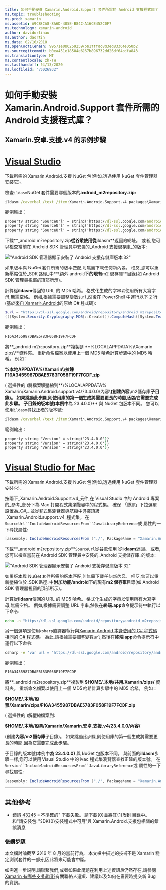 ```yaml
---
title: 如何手動安裝 Xamarin.Android.Support 套件所需的 Android 支援程式庫？
ms.topic: troubleshooting
ms.prod: xamarin
ms.assetid: A9CB8CA8-8A6D-405E-B84C-A16CE452C0F7
ms.technology: xamarin-android
author: davidortinau
ms.author: daortin
ms.date: 02/16/2018
ms.openlocfilehash: 99571e0b62592597bb1fffdc8d3ed8336fe050b2
ms.sourcegitcommit: b0ea451e18504e6267b896732dd26df64ddfa843
ms.translationtype: MT
ms.contentlocale: zh-TW
ms.lasthandoff: 04/13/2020
ms.locfileid: "73026932"
---
```

# <a name="how-can-i-manually-install-the-android-support-libraries-required-by-the-xamarinandroidsupport-packages"></a>如何手動安裝 Xamarin.Android.Support 套件所需的 Android 支援程式庫？

## <a name="example-steps-for-xamarinandroidsupportv4"></a>Xamarin.安卓.支援.v4 的示例步驟 

# <a name="visual-studio"></a>[Visual Studio](#tab/windows)

下載所需的 Xamarin.Android.支援 NuGet 包(例如,透過使用 NuGet 套件管理器安裝它)。

檢查`ildasm`NuGet 套件需要哪個版本的**android_m2repository.zip:**

```cmd
ildasm /caverbal /text /item:Xamarin.Android.Support.v4 packages\Xamarin.Android.Support.v4.23.4.0.1\lib\MonoAndroid403\Xamarin.Android.Support.v4.dll | findstr SourceUrl
```

範例輸出︰

```cmd
property string 'SourceUrl' = string('https://dl-ssl.google.com/android/repository/android_m2repository_r32.zip')
property string 'SourceUrl' = string('https://dl-ssl.google.com/android/repository/android_m2repository_r32.zip')
property string 'SourceUrl' = string('https://dl-ssl.google.com/android/repository/android_m2repository_r32.zip')
```

下載**\_android m2repository.zip**從谷歌使用從**ildasm**返回的網址。 或者,您可以檢查當前在 Android SDK 管理員中安裝的_Android 支援儲存庫_的版本:

!["Android SDK 管理器顯示安裝了 Android 支援存儲庫版本 32"](install-android-support-library-images/sdk-extras.png)

如果版本與 NuGet 套件所需的版本匹配,則無需下載任何新內容。 相反,您可以重新壓縮位於_SDK 路徑_中**\\額外 android**下的現有**m2 儲存庫**目錄(如 Android SDK 管理員視窗的頂部所示)。

計算從**ildasm**傳回的 URL 的 MD5 哈希。 格式化生成的字串以使用所有大寫字母,無需空格。 例如,根據需要調整變數`$url`,然後在 PowerShell 中運行以下 2 行(基於[來自 Xamarin.Android](https://github.com/xamarin/xamarin-android/blob/8e8a4dd90f26eb39172876cc52181b6639e20524/src/Xamarin.Android.Build.Tasks/Tasks/GetAdditionalResourcesFromAssemblies.cs#L208)的原始 C# 程式碼):

```powershell
$url = "https://dl-ssl.google.com/android/repository/android_m2repository_r32.zip"
(([System.Security.Cryptography.MD5]::Create()).ComputeHash([System.Text.Encoding]::UTF8.GetBytes($url)) | %{ $_.ToString("X02") }) -join ""
```

範例輸出︰

```powershell
F16A3455987DBAE5783F058F19F7FCDF
```

將**\_android m2repository.zip**複製到 **%LOCALAPPDATA%\\\\Xamarin zips\\**資料夾。 重新命名檔案以使用上一個 MD5 哈希計算步驟中的 MD5 哈希。 例如：

**%本地APPDATA%\\Xamarin\\\\拉鍊 F16A3455987DBAE5783F058F19F7FCDF.zip**

( 選擇性的 )將檔案解壓縮到**\\%LOCALAPPDATA% Xamarin\\Xamarin.Android.support.v4\\23.4.0.0\\內容\\**(創建內容**\\m2儲存庫**子目錄)。 如果跳過此步驟,則使用庫的第一個生成將需要更長的時間,因為它需要完成此步驟。
子目錄的版本號(本例中**為 23.4.0.0)** 與 NuGet 包版本不同。 您可以使用`ildasm`尋找正確的版本號:

```cmd
ildasm /caverbal /text /item:Xamarin.Android.Support.v4 packages\Xamarin.Android.Support.v4.23.4.0.1\lib\MonoAndroid403\Xamarin.Android.Support.v4.dll | findstr /C:"string 'Version'"
```

範例輸出︰

```cmd
property string 'Version' = string('23.4.0.0')}
property string 'Version' = string('23.4.0.0')}
property string 'Version' = string('23.4.0.0')}
```

# <a name="visual-studio-for-mac"></a>[Visual Studio for Mac](#tab/macos)

下載所需的 Xamarin.Android.支援 NuGet 包(例如,透過使用 NuGet 套件管理器安裝它)。

按兩下_Xamarin.Android.Support.v4_元件,在 Visual Studio 中的 Android 專案的_參考_部分下為 Mac 打開程式集瀏覽器中的程式集。 確保 _「語言_」下拉選單設置為_C#,_ 並從程式集瀏覽器導航樹中選擇頂級_Xamarin.Android.support.v4_程式集。 在`SourceUrl``IncludeAndroidResourcesFrom``JavaLibraryReference`或 屬性的一下尋找屬性:

```csharp
[assembly: IncludeAndroidResourcesFrom ("./", PackageName = "Xamarin.Android.Support.v4", SourceUrl = "https://dl-ssl.google.com/android/repository/android_m2repository_r32.zip", EmbeddedArchive = "m2repository/com/android/support/support-v4/23.4.0/support-v4-23.4.0.aar", Version = "23.4.0.0")]
```

下載**\_android m2repository.zip**`SourceUrl`從谷歌使用 從**ildasm**返回。 或者,您可以檢查當前在 Android SDK 管理員中安裝的_Android 支援儲存庫_的版本:

!["Android SDK 管理器顯示安裝了 Android 支援存儲庫版本 32"](install-android-support-library-images/sdk-extras.png)

如果版本與 NuGet 套件所需的版本匹配,則無需下載任何新內容。 相反,您可以重新壓縮位於_SDK 路徑_中**附加功能/android**下的現有**m2 儲存庫**目錄(如 Android SDK 管理器視窗的頂部所示)。

計算從**ildasm**傳回的 URL 的 MD5 哈希。 格式化生成的字串以使用所有大寫字母,無需空格。 例如,根據需要調整 URL 字串,然後在**終端.app**命令提示符中執行以下命令:

```bash
echo -n "https://dl-ssl.google.com/android/repository/android_m2repository_r32.zip" | md5 | tr '[:lower:]' '[:upper:]'
```

另一個選項是使用`csharp`直譯器執行與[Xamarin.Android 本身使用的 C# 程式碼相同的 C# 程式碼](https://github.com/xamarin/xamarin-android/blob/8e8a4dd90f26eb39172876cc52181b6639e20524/src/Xamarin.Android.Build.Tasks/Tasks/GetAdditionalResourcesFromAssemblies.cs#L208)。
為此,請根據需要調整變數`url`,然後在**終端.app**命令提示符中運行以下命令:

```bash
csharp -e 'var url = "https://dl-ssl.google.com/android/repository/android_m2repository_r32.zip"; string.Concat((System.Security.Cryptography.MD5.Create().ComputeHash(System.Text.Encoding.UTF8.GetBytes(url))).Select(b => b.ToString("X02")))'
```

範例輸出︰

```bash
F16A3455987DBAE5783F058F19F7FCDF
```

將**\_android m2repository.zip**複製到 **$HOME/.本地/共用/Xamarin/zips/** 資料夾。 重新命名檔案以使用上一個 MD5 哈希計算步驟中的 MD5 哈希。 例如：

**$HOME/.本地/股票/Xamarin/zips/F16A3455987DBAE5783F058F19F7FCDF.zip**

( 選擇性的 )解壓縮檔案到: 

**$HOME/.本地/股票/Xamarin/Xamarin.安卓.支援.v4/23.4.0.0/內容/**

(創建**內容/m2儲存庫**子目錄)。 如果跳過此步驟,則使用庫的第一個生成將需要更長的時間,因為它需要完成此步驟。

子目錄的版本號(本例中**為 23.4.0.0)** 與 NuGet 包版本不同。 與前面的**ildasm**步驟一樣,您可以使用 Visual Studio 中的 Mac 程式集瀏覽器查找正確的版本號。 在`Version``IncludeAndroidResourcesFrom``JavaLibraryReference`或 屬性的一下尋找屬性:

```csharp
[assembly: IncludeAndroidResourcesFrom ("./", PackageName = "Xamarin.Android.Support.v4", SourceUrl = "https://dl-ssl.google.com/android/repository/android_m2repository_r32.zip", EmbeddedArchive = "m2repository/com/android/support/support-v4/23.4.0/support-v4-23.4.0.aar", Version = "23.4.0.0")]
```

-----

## <a name="additional-references"></a>其他參考

- [錯誤 43245](https://bugzilla.xamarin.com/show_bug.cgi?id=43245) = 不準確的" 下載失敗。 請下載{0}並將其{1}放到 目錄中。 和"請安裝包:''SDK{0}安裝程式中可用"與 Xamarin.Android.支援包相關的錯誤消息

### <a name="next-steps"></a>後續步驟

本文檔討論截至 2016 年 8 月的當前行為。 本文檔中描述的技術不是 Xamarin 穩定測試套件的一部分,因此將來可能會中斷。

如需進一步説明,請聯繫我們,或者如果此問題在利用上述資訊后仍然存在,請參閱[Xamarin 有哪些支援選項?](~/cross-platform/troubleshooting/support-options.md)有關聯絡人選項、建議以及如何在需要時提交新 Bug 的資訊。

